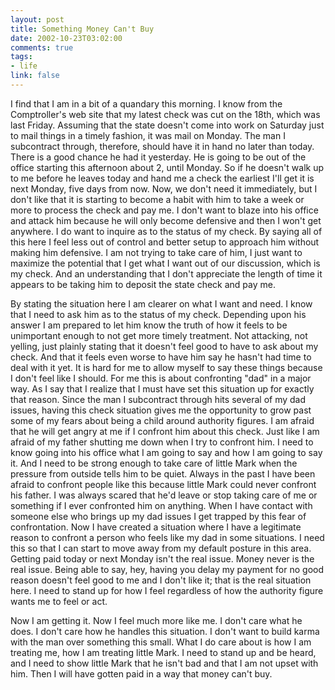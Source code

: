 ```yaml
--- 
layout: post
title: Something Money Can't Buy
date: 2002-10-23T03:02:00
comments: true
tags:
- life
link: false
---
```

I find that I am in a bit of a quandary this morning. I know from the Comptroller's web site that my latest check was cut on the 18th, which was last Friday. Assuming that the state doesn't come into work on Saturday just to mail things in a timely fashion, it was mail on Monday. The man I subcontract through, therefore, should have it in hand no later than today. There is a good chance he had it yesterday. He is going to be out of the office starting this afternoon about 2, until Monday. So if he doesn't walk up to me before he leaves today and hand me a check the earliest I'll get it is next Monday, five days from now. Now, we don't need it immediately, but I don't like that it is starting to become a habit with him to take a week or more to process the check and pay me. I don't want to blaze into his office and attack him because he will only become defensive and then I won't get anywhere. I do want to inquire as to the status of my check. By saying all of this here I feel less out of control and better setup to approach him without making him defensive. I am not trying to take care of him, I just want to maximize the potential that I get what I want out of our discussion, which is my check. And an understanding that I don't appreciate the length of time it appears to be taking him to deposit the state check and pay me.

By stating the situation here I am clearer on what I want and need. I know that I need to ask him as to the status of my check. Depending upon his answer I am prepared to let him know the truth of how it feels to be unimportant enough to not get more timely treatment. Not attacking, not yelling, just plainly stating that it doesn't feel good to have to ask about my check. And that it feels even worse to have him say he hasn't had time to deal with it yet. It is hard for me to allow myself to say these things because I don't feel like I should. For me this is about confronting "dad" in a major way. As I say that I realize that I must have set this situation up for exactly that reason. Since the man I subcontract through hits several of my dad issues, having this check situation gives me the opportunity to grow past some of my fears about being a child around authority figures. I am afraid that he will get angry at me if I confront him about this check. Just like I am afraid of my father shutting me down when I try to confront him. I need to know going into his office what I am going to say and how I am going to say it. And I need to be strong enough to take care of little Mark when the pressure from outside tells him to be quiet. Always in the past I have been afraid to confront people like this because little Mark could never confront his father. I was always scared that he'd leave or stop taking care of me or something if I ever confronted him on anything. When I have contact with someone else who brings up my dad issues I get trapped by this fear of confrontation. Now I have created a situation where I have a legitimate reason to confront a person who feels like my dad in some situations. I need this so that I can start to move away from my default posture in this area. Getting paid today or next Monday isn't the real issue. Money never is the real issue. Being able to say, hey, having you delay my payment for no good reason doesn't feel good to me and I don't like it; that is the real situation here. I need to stand up for how I feel regardless of how the authority figure wants me to feel or act.

Now I am getting it. Now I feel much more like me. I don't care what he does. I don't care how he handles this situation. I don't want to build karma with the man over something this small. What I do care about is how I am treating me, how I am treating little Mark. I need to stand up and be heard, and I need to show little Mark that he isn't bad and that I am not upset with him. Then I will have gotten paid in a way that money can't buy.
